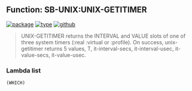 ## Function: SB-UNIX:UNIX-GETITIMER
[![package](https://img.shields.io/badge/Package-SB--UNIX-5f9ea0.svg?style=social&colorA=999999)](../) [![type](https://img.shields.io/badge/Type-Function-5f9ea0.svg?style=social&colorA=999999)](../#function) [![github](https://img.shields.io/badge/GitHub-View_the_source-5f9ea0.svg?style=social&colorA=999999&logo=github)](https://github.com/sbcl/sbcl/blob/master/src/code/unix.lisp/) 

> UNIX-GETITIMER returns the INTERVAL and VALUE slots of one of
> three system timers (:real :virtual or :profile). On success,
> unix-getitimer returns 5 values,
> T, it-interval-secs, it-interval-usec, it-value-secs, it-value-usec.

### Lambda list
```
(WHICH)
```
